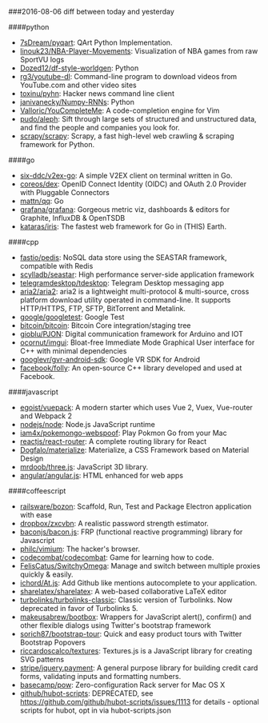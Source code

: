 ###2016-08-06
diff between today and yesterday

####python
* [7sDream/pyqart](https://github.com/7sDream/pyqart): QArt Python Implementation.
* [linouk23/NBA-Player-Movements](https://github.com/linouk23/NBA-Player-Movements):  Visualization of NBA games from raw SportVU logs
* [Dozed12/df-style-worldgen](https://github.com/Dozed12/df-style-worldgen): Python
* [rg3/youtube-dl](https://github.com/rg3/youtube-dl): Command-line program to download videos from YouTube.com and other video sites
* [toxinu/pyhn](https://github.com/toxinu/pyhn): Hacker news command line client
* [janivanecky/Numpy-RNNs](https://github.com/janivanecky/Numpy-RNNs): Python
* [Valloric/YouCompleteMe](https://github.com/Valloric/YouCompleteMe): A code-completion engine for Vim
* [pudo/aleph](https://github.com/pudo/aleph): Sift through large sets of structured and unstructured data, and find the people and companies you look for.
* [scrapy/scrapy](https://github.com/scrapy/scrapy): Scrapy, a fast high-level web crawling & scraping framework for Python.

####go
* [six-ddc/v2ex-go](https://github.com/six-ddc/v2ex-go): A simple V2EX client on terminal written in Go.
* [coreos/dex](https://github.com/coreos/dex): OpenID Connect Identity (OIDC) and OAuth 2.0 Provider with Pluggable Connectors
* [mattn/qq](https://github.com/mattn/qq): Go
* [grafana/grafana](https://github.com/grafana/grafana): Gorgeous metric viz, dashboards & editors for Graphite, InfluxDB & OpenTSDB
* [kataras/iris](https://github.com/kataras/iris): The fastest web framework for Go in (THIS) Earth.

####cpp
* [fastio/pedis](https://github.com/fastio/pedis): NoSQL data store using the SEASTAR framework, compatible with Redis
* [scylladb/seastar](https://github.com/scylladb/seastar): High performance server-side application framework
* [telegramdesktop/tdesktop](https://github.com/telegramdesktop/tdesktop): Telegram Desktop messaging app
* [aria2/aria2](https://github.com/aria2/aria2): aria2 is a lightweight multi-protocol & multi-source, cross platform download utility operated in command-line. It supports HTTP/HTTPS, FTP, SFTP, BitTorrent and Metalink.
* [google/googletest](https://github.com/google/googletest): Google Test
* [bitcoin/bitcoin](https://github.com/bitcoin/bitcoin): Bitcoin Core integration/staging tree
* [gioblu/PJON](https://github.com/gioblu/PJON): Digital communication framework for Arduino and IOT 
* [ocornut/imgui](https://github.com/ocornut/imgui): Bloat-free Immediate Mode Graphical User interface for C++ with minimal dependencies
* [googlevr/gvr-android-sdk](https://github.com/googlevr/gvr-android-sdk): Google VR SDK for Android
* [facebook/folly](https://github.com/facebook/folly): An open-source C++ library developed and used at Facebook.

####javascript
* [egoist/vuepack](https://github.com/egoist/vuepack):  A modern starter which uses Vue 2, Vuex, Vue-router and Webpack 2
* [nodejs/node](https://github.com/nodejs/node): Node.js JavaScript runtime 
* [iam4x/pokemongo-webspoof](https://github.com/iam4x/pokemongo-webspoof):  Play Pokmon Go from your Mac
* [reactjs/react-router](https://github.com/reactjs/react-router): A complete routing library for React
* [Dogfalo/materialize](https://github.com/Dogfalo/materialize): Materialize, a CSS Framework based on Material Design
* [mrdoob/three.js](https://github.com/mrdoob/three.js): JavaScript 3D library.
* [angular/angular.js](https://github.com/angular/angular.js): HTML enhanced for web apps

####coffeescript
* [railsware/bozon](https://github.com/railsware/bozon): Scaffold, Run, Test and Package Electron application with ease
* [dropbox/zxcvbn](https://github.com/dropbox/zxcvbn): A realistic password strength estimator.
* [baconjs/bacon.js](https://github.com/baconjs/bacon.js): FRP (functional reactive programming) library for Javascript
* [philc/vimium](https://github.com/philc/vimium): The hacker's browser.
* [codecombat/codecombat](https://github.com/codecombat/codecombat): Game for learning how to code.
* [FelisCatus/SwitchyOmega](https://github.com/FelisCatus/SwitchyOmega): Manage and switch between multiple proxies quickly & easily.
* [ichord/At.js](https://github.com/ichord/At.js): Add Github like mentions autocomplete to your application.
* [sharelatex/sharelatex](https://github.com/sharelatex/sharelatex): A web-based collaborative LaTeX editor
* [turbolinks/turbolinks-classic](https://github.com/turbolinks/turbolinks-classic): Classic version of Turbolinks. Now deprecated in favor of Turbolinks 5.
* [makeusabrew/bootbox](https://github.com/makeusabrew/bootbox): Wrappers for JavaScript alert(), confirm() and other flexible dialogs using Twitter's bootstrap framework
* [sorich87/bootstrap-tour](https://github.com/sorich87/bootstrap-tour): Quick and easy product tours with Twitter Bootstrap Popovers
* [riccardoscalco/textures](https://github.com/riccardoscalco/textures): Textures.js is a JavaScript library for creating SVG patterns
* [stripe/jquery.payment](https://github.com/stripe/jquery.payment): A general purpose library for building credit card forms, validating inputs and formatting numbers.
* [basecamp/pow](https://github.com/basecamp/pow): Zero-configuration Rack server for Mac OS X
* [github/hubot-scripts](https://github.com/github/hubot-scripts): DEPRECATED, see https://github.com/github/hubot-scripts/issues/1113 for details - optional scripts for hubot, opt in via hubot-scripts.json
